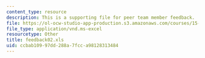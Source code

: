 ```yaml
---
content_type: resource
description: This is a supporting file for peer team member feedback.
file: https://ol-ocw-studio-app-production.s3.amazonaws.com/courses/15-317-organizational-leadership-and-change-summer-2009/ccbab10997dd288a7fcca98128313484_feedback02.xls
file_type: application/vnd.ms-excel
resourcetype: Other
title: feedback02.xls
uid: ccbab109-97dd-288a-7fcc-a98128313484
---
```

